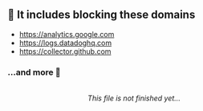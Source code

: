 ## 🔴 It includes blocking these domains
- https://analytics.google.com
- https://logs.datadoghq.com
- https://collector.github.com

### ...and more 🌠
<br>
<div align="center">
    <i>This file is not finished yet...</i>
</div>